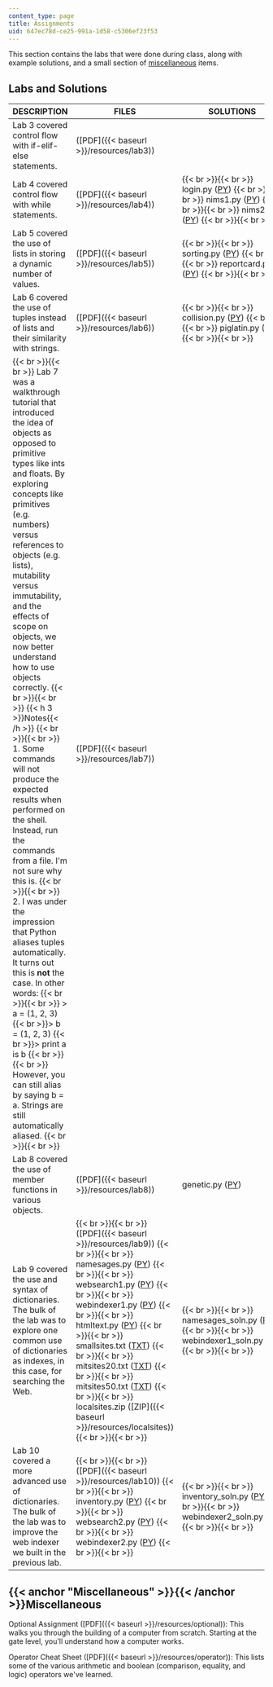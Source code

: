 ```yaml
---
content_type: page
title: Assignments
uid: 647ec78d-ce25-991a-1d58-c5306ef23f53
---
```


This section contains the labs that were done during class, along with example solutions, and a small section of [miscellaneous](#Miscellaneous) items.

Labs and Solutions
------------------

| DESCRIPTION | FILES | SOLUTIONS |
| --- | --- | --- |
| Lab 3 covered control flow with if-elif-else statements. | ([PDF]({{< baseurl >}}/resources/lab3)) | &nbsp; |
| Lab 4 covered control flow with while statements. | ([PDF]({{< baseurl >}}/resources/lab4)) |  {{< br >}}{{< br >}} login.py ([PY](/courses/electrical-engineering-and-computer-science/6-189-a-gentle-introduction-to-programming-using-python-january-iap-2008/assignments/login.py)) {{< br >}}{{< br >}} nims1.py ([PY](/courses/electrical-engineering-and-computer-science/6-189-a-gentle-introduction-to-programming-using-python-january-iap-2008/assignments/nims1.py)) {{< br >}}{{< br >}} nims2.py ([PY](/courses/electrical-engineering-and-computer-science/6-189-a-gentle-introduction-to-programming-using-python-january-iap-2008/assignments/nims2.py)) {{< br >}}{{< br >}}  |
| Lab 5 covered the use of lists in storing a dynamic number of values. | ([PDF]({{< baseurl >}}/resources/lab5)) |  {{< br >}}{{< br >}} sorting.py ([PY](/courses/electrical-engineering-and-computer-science/6-189-a-gentle-introduction-to-programming-using-python-january-iap-2008/assignments/sorting.py)) {{< br >}}{{< br >}} reportcard.py ([PY](/courses/electrical-engineering-and-computer-science/6-189-a-gentle-introduction-to-programming-using-python-january-iap-2008/assignments/reportcard.py)) {{< br >}}{{< br >}}  |
| Lab 6 covered the use of tuples instead of lists and their similarity with strings. | ([PDF]({{< baseurl >}}/resources/lab6)) |  {{< br >}}{{< br >}} collision.py ([PY](/courses/electrical-engineering-and-computer-science/6-189-a-gentle-introduction-to-programming-using-python-january-iap-2008/assignments/collision.py)) {{< br >}}{{< br >}} piglatin.py ([PY](/courses/electrical-engineering-and-computer-science/6-189-a-gentle-introduction-to-programming-using-python-january-iap-2008/assignments/piglatin.py)) {{< br >}}{{< br >}}  |
|  {{< br >}}{{< br >}} Lab 7 was a walkthrough tutorial that introduced the idea of objects as opposed to primitive types like ints and floats. By exploring concepts like primitives (e.g. numbers) versus references to objects (e.g. lists), mutability versus immutability, and the effects of scope on objects, we now better understand how to use objects correctly. {{< br >}}{{< br >}} {{< h 3 >}}Notes{{< /h >}}   {{< br >}}{{< br >}} 1\. Some commands will not produce the expected results when performed on the shell. Instead, run the commands from a file. I'm not sure why this is. {{< br >}}{{< br >}} 2\. I was under the impression that Python aliases tuples automatically. It turns out this is **not** the case. In other words: {{< br >}}{{< br >}} > a = (1, 2, 3)  {{< br >}}> b = (1, 2, 3)  {{< br >}}> print a is b {{< br >}}{{< br >}} However, you can still alias by saying b = a. Strings are still automatically aliased. {{< br >}}{{< br >}}  | ([PDF]({{< baseurl >}}/resources/lab7)) | &nbsp; |
| Lab 8 covered the use of member functions in various objects. | ([PDF]({{< baseurl >}}/resources/lab8)) | genetic.py ([PY](/courses/electrical-engineering-and-computer-science/6-189-a-gentle-introduction-to-programming-using-python-january-iap-2008/assignments/genetic.py)) |
| Lab 9 covered the use and syntax of dictionaries. The bulk of the lab was to explore one common use of dictionaries as indexes, in this case, for searching the Web. |  {{< br >}}{{< br >}} ([PDF]({{< baseurl >}}/resources/lab9)) {{< br >}}{{< br >}} namesages.py ([PY](/courses/electrical-engineering-and-computer-science/6-189-a-gentle-introduction-to-programming-using-python-january-iap-2008/assignments/namesages.py)) {{< br >}}{{< br >}} websearch1.py ([PY](/courses/electrical-engineering-and-computer-science/6-189-a-gentle-introduction-to-programming-using-python-january-iap-2008/assignments/websearch1.py)) {{< br >}}{{< br >}} webindexer1.py ([PY](/courses/electrical-engineering-and-computer-science/6-189-a-gentle-introduction-to-programming-using-python-january-iap-2008/assignments/webindexer1.py)) {{< br >}}{{< br >}} htmltext.py ([PY](/courses/electrical-engineering-and-computer-science/6-189-a-gentle-introduction-to-programming-using-python-january-iap-2008/assignments/htmltext.py)) {{< br >}}{{< br >}} smallsites.txt ([TXT](/courses/electrical-engineering-and-computer-science/6-189-a-gentle-introduction-to-programming-using-python-january-iap-2008/assignments/smallsites.txt)) {{< br >}}{{< br >}} mitsites20.txt ([TXT](/courses/electrical-engineering-and-computer-science/6-189-a-gentle-introduction-to-programming-using-python-january-iap-2008/assignments/mitsites20.txt)) {{< br >}}{{< br >}} mitsites50.txt ([TXT](/courses/electrical-engineering-and-computer-science/6-189-a-gentle-introduction-to-programming-using-python-january-iap-2008/assignments/mitsites50.txt)) {{< br >}}{{< br >}} localsites.zip ([ZIP]({{< baseurl >}}/resources/localsites)) {{< br >}}{{< br >}}  |  {{< br >}}{{< br >}} namesages\_soln.py ([PY](/courses/electrical-engineering-and-computer-science/6-189-a-gentle-introduction-to-programming-using-python-january-iap-2008/assignments/namesages_soln.py)) {{< br >}}{{< br >}} webindexer1\_soln.py ([PY](/courses/electrical-engineering-and-computer-science/6-189-a-gentle-introduction-to-programming-using-python-january-iap-2008/assignments/webindexer1_soln.py)) {{< br >}}{{< br >}}  |
| Lab 10 covered a more advanced use of dictionaries. The bulk of the lab was to improve the web indexer we built in the previous lab. |  {{< br >}}{{< br >}} ([PDF]({{< baseurl >}}/resources/lab10)) {{< br >}}{{< br >}} inventory.py ([PY](/courses/electrical-engineering-and-computer-science/6-189-a-gentle-introduction-to-programming-using-python-january-iap-2008/assignments/inventory.py)) {{< br >}}{{< br >}} websearch2.py ([PY](/courses/electrical-engineering-and-computer-science/6-189-a-gentle-introduction-to-programming-using-python-january-iap-2008/assignments/websearch2.py)) {{< br >}}{{< br >}} webindexer2.py ([PY](/courses/electrical-engineering-and-computer-science/6-189-a-gentle-introduction-to-programming-using-python-january-iap-2008/assignments/webindexer2.py)) {{< br >}}{{< br >}}  |  {{< br >}}{{< br >}} inventory\_soln.py ([PY](/courses/electrical-engineering-and-computer-science/6-189-a-gentle-introduction-to-programming-using-python-january-iap-2008/assignments/inventory_soln.py)) {{< br >}}{{< br >}} webindexer2\_soln.py ([PY](/courses/electrical-engineering-and-computer-science/6-189-a-gentle-introduction-to-programming-using-python-january-iap-2008/assignments/webindexer2_soln.py)) {{< br >}}{{< br >}}  

{{< anchor "Miscellaneous" >}}{{< /anchor >}}Miscellaneous
----------------------------------------------------------

Optional Assignment ([PDF]({{< baseurl >}}/resources/optional)): This walks you through the building of a computer from scratch. Starting at the gate level, you'll understand how a computer works.

Operator Cheat Sheet ([PDF]({{< baseurl >}}/resources/operator)): This lists some of the various arithmetic and boolean (comparison, equality, and logic) operators we've learned.